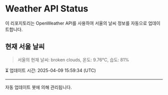 
# Weather API Status

이 리포지토리는 OpenWeather API를 사용하여 서울의 날씨 정보를 자동으로 업데이트합니다.

## 현재 서울 날씨
> 서울의 현재 날씨: broken clouds, 온도: 9.76°C, 습도: 81%

⏳ 업데이트 시간: 2025-04-09 15:59:34 (UTC)

---
자동 업데이트 봇에 의해 관리됩니다.
